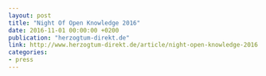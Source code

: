 ```yaml
---
layout: post
title: "Night Of Open Knowledge 2016"
date: 2016-11-01 00:00:00 +0200
publication: "herzogtum-direkt.de"
link: http://www.herzogtum-direkt.de/article/night-open-knowledge-2016
categories:
- press
---
```


